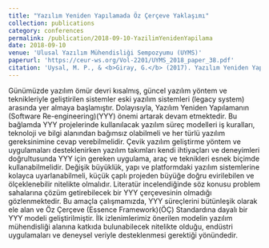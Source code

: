 ```yaml
---
title: "Yazılım Yeniden Yapılamada Öz Çerçeve Yaklaşımı"
collection: publications
category: conferences
permalink: /publication/2018-09-10-YazilimYenidenYapilama
date: 2018-09-10
venue: 'Ulusal Yazılım Mühendisliği Sempozyumu (UYMS)'
paperurl: 'https://ceur-ws.org/Vol-2201/UYMS_2018_paper_38.pdf'
citation: 'Uysal, M. P., & <b>Giray, G.</b> (2017). Yazılım Yeniden Yapılamada Öz Çerçeve Yaklaşımı. <i>2018 Ulusal Yazılım Mühendisliği Sempozyumu (UYMS)</i>'
---
```


Günümüzde yazılım ömür devri kısalmış, güncel yazılım yöntem ve teknikleriyle geliştirilen sistemler eski yazılım sistemleri (legacy system) arasında yer almaya başlamıştır. Dolayısıyla, Yazılım Yeniden Yapılamanın (Software Re-engineering)(YYY) önemi artarak devam etmektedir. Bu bağlamda YYY projelerinde kullanılacak yazılım süreç modelleri iş kuralları, teknoloji ve bilgi alanından bağımsız olabilmeli ve her türlü yazılım gereksinimine cevap verebilmelidir. Çevik yazılım geliştirme yöntem ve uygulamaları desteklenirken yazılım takımları kendi ihtiyaçları ve deneyimleri doğrultusunda YYY için gereken uygulama, araç ve teknikleri esnek biçimde kullanabilmelidir. Değişik büyüklük, yapı ve platformdaki yazılım sistemlerine kolayca uyarlanabilmeli, küçük çaplı projeden büyüğe doğru evirilebilen ve ölçeklenebilir nitelikte olmalıdır. Literatür incelendiğinde söz konusu problem sahalarına çözüm getirebilecek bir YYY çerçevesinin olmadığı gözlenmektedir. Bu amaçla çalışmamızda, YYY süreçlerini bütünleşik olarak ele alan ve Öz Çerçeve (Essence Framework)(ÖÇ) Standardına dayalı bir YYY modeli geliştirilmiştir. İlk izlenimlerimiz önerilen modelin yazılım mühendisliği alanına katkıda bulunabilecek nitelikte olduğu, endüstri uygulamaları ve deneysel veriyle desteklenmesi gerektiği yönündedir.